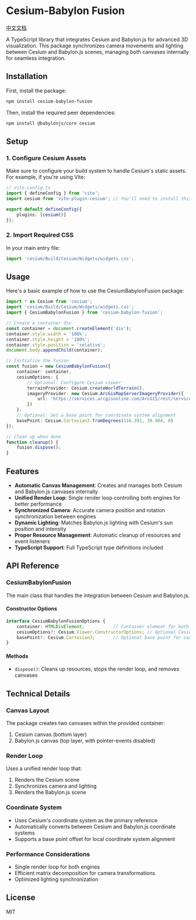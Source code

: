 # Cesium-Babylon Fusion

[中文文档](./README.zh-CN.md)

A TypeScript library that integrates Cesium and Babylon.js for advanced 3D visualization. This package synchronizes camera movements and lighting between Cesium and Babylon.js scenes, managing both canvases internally for seamless integration.

## Installation

First, install the package:
```bash
npm install cesium-babylon-fusion
```

Then, install the required peer dependencies:
```bash
npm install @babylonjs/core cesium
```

## Setup

### 1. Configure Cesium Assets
Make sure to configure your build system to handle Cesium's static assets. For example, if you're using Vite:

```typescript
// vite.config.ts
import { defineConfig } from 'vite';
import cesium from 'vite-plugin-cesium'; // You'll need to install this

export default defineConfig({
    plugins: [cesium()]
});
```

### 2. Import Required CSS
In your main entry file:
```typescript
import 'cesium/Build/Cesium/Widgets/widgets.css';
```

## Usage

Here's a basic example of how to use the CesiumBabylonFusion package:

```typescript
import * as Cesium from 'cesium';
import 'cesium/Build/Cesium/Widgets/widgets.css';
import { CesiumBabylonFusion } from 'cesium-babylon-fusion';

// Create a container div
const container = document.createElement('div');
container.style.width = '100%';
container.style.height = '100%';
container.style.position = 'relative';
document.body.appendChild(container);

// Initialize the fusion
const fusion = new CesiumBabylonFusion({
    container: container,
    cesiumOptions: {
        // Optional: Configure Cesium viewer
        terrainProvider: Cesium.createWorldTerrain(),
        imageryProvider: new Cesium.ArcGisMapServerImageryProvider({
            url: 'https://services.arcgisonline.com/ArcGIS/rest/services/World_Imagery/MapServer'
        })
    },
    // Optional: Set a base point for coordinate system alignment
    basePoint: Cesium.Cartesian3.fromDegrees(116.391, 39.904, 0)
});

// Clean up when done
function cleanup() {
    fusion.dispose();
}
```

## Features

- **Automatic Canvas Management**: Creates and manages both Cesium and Babylon.js canvases internally
- **Unified Render Loop**: Single render loop controlling both engines for better performance
- **Synchronized Camera**: Accurate camera position and rotation synchronization between engines
- **Dynamic Lighting**: Matches Babylon.js lighting with Cesium's sun position and intensity
- **Proper Resource Management**: Automatic cleanup of resources and event listeners
- **TypeScript Support**: Full TypeScript type definitions included

## API Reference

### CesiumBabylonFusion

The main class that handles the integration between Cesium and Babylon.js.

#### Constructor Options

```typescript
interface CesiumBabylonFusionOptions {
    container: HTMLDivElement;           // Container element for both canvases
    cesiumOptions?: Cesium.Viewer.ConstructorOptions; // Optional Cesium viewer options
    basePoint?: Cesium.Cartesian3;       // Optional base point for coordinate system
}
```

#### Methods

- `dispose()`: Cleans up resources, stops the render loop, and removes canvases

## Technical Details

### Canvas Layout
The package creates two canvases within the provided container:
1. Cesium canvas (bottom layer)
2. Babylon.js canvas (top layer, with pointer-events disabled)

### Render Loop
Uses a unified render loop that:
1. Renders the Cesium scene
2. Synchronizes camera and lighting
3. Renders the Babylon.js scene

### Coordinate System
- Uses Cesium's coordinate system as the primary reference
- Automatically converts between Cesium and Babylon.js coordinate systems
- Supports a base point offset for local coordinate system alignment

### Performance Considerations
- Single render loop for both engines
- Efficient matrix decomposition for camera transformations
- Optimized lighting synchronization

## License

MIT 